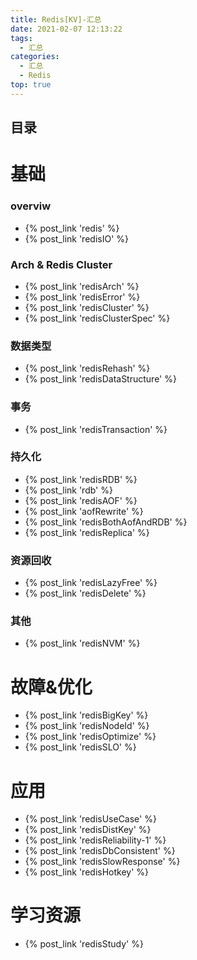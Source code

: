 ```yaml
---
title: Redis[KV]-汇总
date: 2021-02-07 12:13:22
tags:
  - 汇总
categories:
  - 汇总  
  - Redis
top: true    
---
```


<p></p>
<!-- more -->

## 目录
<!-- toc -->

# 基础
### overviw
+ {%  post_link  'redis'  %}
+ {%  post_link  'redisIO'  %}

### Arch & Redis Cluster
+ {%  post_link  'redisArch'  %}
+ {%  post_link  'redisError'  %}
+ {%  post_link  'redisCluster'  %}    
+ {%  post_link  'redisClusterSpec'  %}  

### 数据类型
+ {%  post_link  'redisRehash'  %}
+ {%  post_link  'redisDataStructure'  %}

### 事务
+ {%  post_link  'redisTransaction'  %}

### 持久化
+ {%  post_link  'redisRDB'  %}
+ {%  post_link  'rdb'  %}
+ {%  post_link  'redisAOF'  %}
+ {%  post_link  'aofRewrite'  %}
+ {%  post_link  'redisBothAofAndRDB'  %}
+ {%  post_link  'redisReplica'  %}   

### 资源回收
+ {% post_link 'redisLazyFree' %}
+ {% post_link 'redisDelete' %}

### 其他
+ {%  post_link  'redisNVM'  %}


# 故障&优化
+ {%  post_link  'redisBigKey'  %} 
+ {% post_link 'redisNodeId' %}
+ {% post_link 'redisOptimize' %}
+ {%  post_link  'redisSLO'  %}

# 应用
+ {%  post_link  'redisUseCase'  %}
+ {%  post_link  'redisDistKey'  %}
+ {%  post_link  'redisReliability-1'  %}
+ {%  post_link  'redisDbConsistent'  %}
+ {% post_link 'redisSlowResponse' %} 
+ {% post_link 'redisHotkey' %}

# 学习资源
+ {% post_link 'redisStudy' %}

    
  

